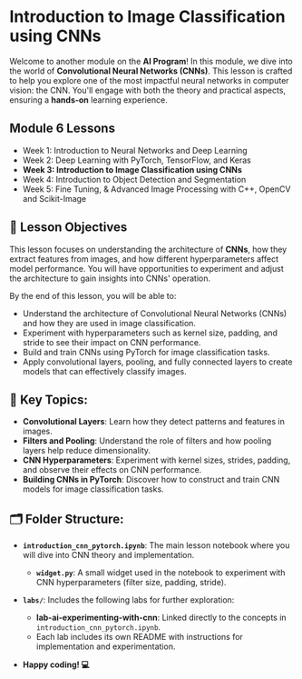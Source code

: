 # Introduction to Image Classification using CNNs

Welcome to another module on the **AI Program**! In this module, we dive into the world of **Convolutional Neural Networks (CNNs)**. This lesson is crafted to help you explore one of the most impactful neural networks in computer vision: the CNN. You'll engage with both the theory and practical aspects, ensuring a **hands-on** learning experience.

## Module 6 Lessons

- Week 1: Introduction to Neural Networks and Deep Learning
- Week 2: Deep Learning with PyTorch, TensorFlow, and Keras
- **Week 3: Introduction to Image Classification using CNNs**
- Week 4: Introduction to Object Detection and Segmentation
- Week 5: Fine Tuning, & Advanced Image Processing with C++, OpenCV and Scikit-Image

## 🎯 Lesson Objectives

This lesson focuses on understanding the architecture of **CNNs**, how they extract features from images, and how different hyperparameters affect model performance. You will have opportunities to experiment and adjust the architecture to gain insights into CNNs' operation.

By the end of this lesson, you will be able to:
- Understand the architecture of Convolutional Neural Networks (CNNs) and how they are used in image classification.
- Experiment with hyperparameters such as kernel size, padding, and stride to see their impact on CNN performance.
- Build and train CNNs using PyTorch for image classification tasks.
- Apply convolutional layers, pooling, and fully connected layers to create models that can effectively classify images.

## 📌 Key Topics:
- **Convolutional Layers**: Learn how they detect patterns and features in images.
- **Filters and Pooling**: Understand the role of filters and how pooling layers help reduce dimensionality.
- **CNN Hyperparameters**: Experiment with kernel sizes, strides, padding, and observe their effects on CNN performance.
- **Building CNNs in PyTorch**: Discover how to construct and train CNN models for image classification tasks.

## 🗂️ Folder Structure:

- **`introduction_cnn_pytorch.ipynb`**: The main lesson notebook where you will dive into CNN theory and implementation.
  - **`widget.py`**: A small widget used in the notebook to experiment with CNN hyperparameters (filter size, padding, stride).
- **`labs/`**: Includes the following labs for further exploration:
  - **lab-ai-experimenting-with-cnn**: Linked directly to the concepts in `introduction_cnn_pytorch.ipynb`.
  - Each lab includes its own README with instructions for implementation and experimentation.

- **Happy coding! 💻**
